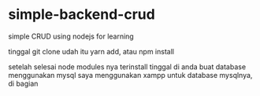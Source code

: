 # simple-backend-crud
simple CRUD using nodejs for learning

tinggal git clone udah itu yarn add, atau npm install

setelah selesai node modules nya terinstall tinggal di anda buat database menggunakan mysql
saya menggunakan xampp untuk database mysqlnya, 
di bagian 
